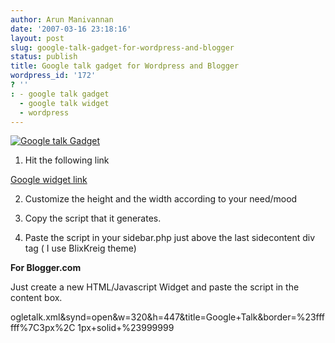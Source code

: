 ```yaml
---
author: Arun Manivannan
date: '2007-03-16 23:18:16'
layout: post
slug: google-talk-gadget-for-wordpress-and-blogger
status: publish
title: Google talk gadget for Wordpress and Blogger
wordpress_id: '172'
? ''
: - google talk gadget
  - google talk widget
  - wordpress
---
```


[![Google talk Gadget][1]][2]

1) Hit the following link

[Google widget link][3]

2) Customize the height and the width according to your need/mood

3) Copy the script that it generates.

4) Paste the script in your sidebar.php just above the last sidecontent div
tag ( I use BlixKreig theme)

**For Blogger.com**

Just create a new HTML/Javascript Widget and paste the script in the content
box.

   [1]: http://www.arunma.com/wp-content/uploads/2007/03/googlewidget.png

   [2]: http://www.arunma.com/wp-content/uploads/2007/03/googlewidget.png
(Google talk Gadget)

   [3]: http://gmodules.com/ig/creator?url=http://www.google.com/ig/modules/go
ogletalk.xml&synd=open&w=320&h=447&title=Google+Talk&border=%23ffffff%7C3px%2C
1px+solid+%23999999

